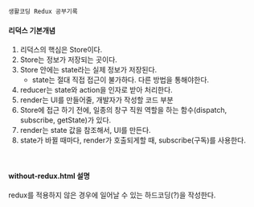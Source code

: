 ```
생활코딩 Redux 공부기록
```
#### 리덕스 기본개념
1. 리덕스의 핵심은 Store이다.
2. Store는 정보가 저장되는 곳이다.
3. Store 안에는 state라는 실제 정보가 저장된다.
   - state는 절대 직접 접근이 불가하다. 다른 방법을 통해야한다.
4. reducer는 state와 action을 인자로 받아 처리한다.
5. render는 UI를 만들어줄, 개발자가 작성할 코드 부분
6. Store에 접근 하기 전에, 일종의 창구 직원 역할을 하는 함수(dispatch, subscribe, getState)가 있다.
7. render는 state 값을 참조해서, UI를 만든다.
8. state가 바뀔 때마다, render가 호출되게할 때, subscribe(구독)를 사용한다.

<br/>

#### without-redux.html 설명  
redux를 적용하지 않은 경우에 일어날 수 있는 하드코딩(?)을 작성한다.
